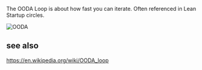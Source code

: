 The OODA Loop is about how fast you can iterate. Often referenced in Lean Startup circles.

![OODA](https://upload.wikimedia.org/wikipedia/commons/3/3a/OODA.Boyd.svg)

## see also
https://en.wikipedia.org/wiki/OODA_loop